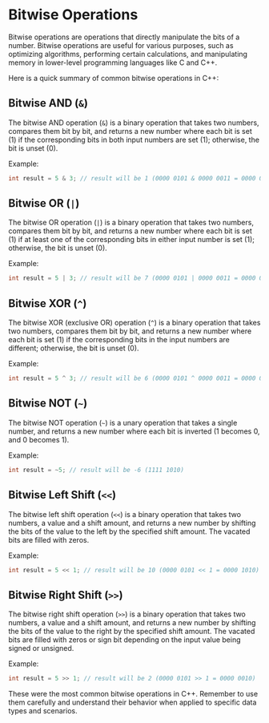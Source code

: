 # Bitwise Operations

Bitwise operations are operations that directly manipulate the bits of a number. Bitwise operations are useful for various purposes, such as optimizing algorithms, performing certain calculations, and manipulating memory in lower-level programming languages like C and C++.

Here is a quick summary of common bitwise operations in C++:

##  Bitwise AND (`&`)

The bitwise AND operation (`&`) is a binary operation that takes two numbers, compares them bit by bit, and returns a new number where each bit is set (1) if the corresponding bits in both input numbers are set (1); otherwise, the bit is unset (0).

Example:

```cpp
int result = 5 & 3; // result will be 1 (0000 0101 & 0000 0011 = 0000 0001)
```

##  Bitwise OR (`|`)

The bitwise OR operation (`|`) is a binary operation that takes two numbers, compares them bit by bit, and returns a new number where each bit is set (1) if at least one of the corresponding bits in either input number is set (1); otherwise, the bit is unset (0).

Example:

```cpp
int result = 5 | 3; // result will be 7 (0000 0101 | 0000 0011 = 0000 0111)
```

##  Bitwise XOR (`^`)

The bitwise XOR (exclusive OR) operation (`^`) is a binary operation that takes two numbers, compares them bit by bit, and returns a new number where each bit is set (1) if the corresponding bits in the input numbers are different; otherwise, the bit is unset (0).

Example:

```cpp
int result = 5 ^ 3; // result will be 6 (0000 0101 ^ 0000 0011 = 0000 0110)
```

##  Bitwise NOT (`~`)

The bitwise NOT operation (`~`) is a unary operation that takes a single number, and returns a new number where each bit is inverted (1 becomes 0, and 0 becomes 1).

Example:

```cpp
int result = ~5; // result will be -6 (1111 1010)
```

##  Bitwise Left Shift (`<<`)

The bitwise left shift operation (`<<`) is a binary operation that takes two numbers, a value and a shift amount, and returns a new number by shifting the bits of the value to the left by the specified shift amount. The vacated bits are filled with zeros.

Example:

```cpp
int result = 5 << 1; // result will be 10 (0000 0101 << 1 = 0000 1010)
```

##  Bitwise Right Shift (`>>`)

The bitwise right shift operation (`>>`) is a binary operation that takes two numbers, a value and a shift amount, and returns a new number by shifting the bits of the value to the right by the specified shift amount. The vacated bits are filled with zeros or sign bit depending on the input value being signed or unsigned.

Example:

```cpp
int result = 5 >> 1; // result will be 2 (0000 0101 >> 1 = 0000 0010)
```

These were the most common bitwise operations in C++. Remember to use them carefully and understand their behavior when applied to specific data types and scenarios.